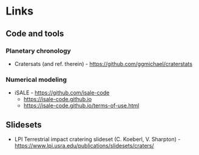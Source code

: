 # Links

## Code and tools

### Planetary chronology 
* Cratersats (and ref. therein) - https://github.com/ggmichael/craterstats

### Numerical modeling
* iSALE - https://github.com/isale-code
  * https://isale-code.github.io
  * https://isale-code.github.io/terms-of-use.html
  
  
## Slidesets

* LPI Terrestrial impact cratering slideset (C. Koeberl, V. Sharpton) - https://www.lpi.usra.edu/publications/slidesets/craters/ 
